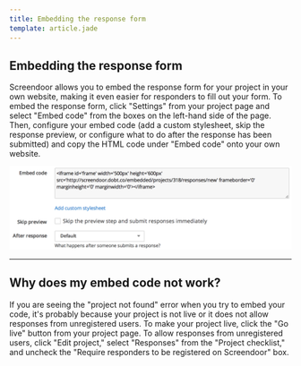 ```yaml
---
title: Embedding the response form
template: article.jade
---
```


## Embedding the response form

Screendoor allows you to embed the response form for your project in your own website, making it even easier for responders to fill out your form. To embed the response form, click "Settings" from your project page and select "Embed code" from the boxes on the left-hand side of the page. Then, configure your embed code (add a custom stylesheet, skip the response preview, or configure what to do after the response has been submitted) and copy the HTML code under "Embed code" onto your own website.

![embed code](../images/screenshot_embed_code.png)

<!-- Here is an example of a simple embedded response form for a live project:

<iframe id='frame' width='500px' height='600px' src='http://screendoor.dobt.co/embedded/projects/318/responses/new' frameborder='0' marginheight='0' marginwidth='0'></iframe>
-->

---

## Why does my embed code not work?
If you are seeing the "project not found" error when you try to embed your code, it's probably because your project is not live or it does not allow responses from unregistered users. To make your project live, click the "Go live" button from your project page. To allow responses from unregistered users, click "Edit project," select "Responses" from the "Project checklist," and uncheck the "Require responders to be registered on Screendoor" box.